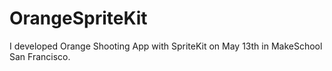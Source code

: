 # OrangeSpriteKit
I developed Orange Shooting App with SpriteKit on May 13th in MakeSchool San Francisco.
